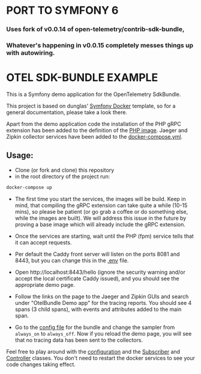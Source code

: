# PORT TO SYMFONY 6 
### Uses fork of v0.0.14 of open-telemetry/contrib-sdk-bundle, 
### Whatever's happening in v0.0.15 completely messes things up with autowiring.

# OTEL SDK-BUNDLE EXAMPLE

This is a Symfony demo application for the OpenTelemetry SdkBundle.

This project is based on dunglas' [Symfony Docker](https://github.com/dunglas/symfony-docker) template, so for a
general documentation, please take a look there.

Apart from the demo application code the installation of the PHP gRPC extension has been added to the definition
of the [PHP image](/Dockerfile). Jaeger and Zipkin collector services have been added to the 
[docker-compose.yml](/docker-compose.yml).

## Usage:

- Clone (or fork and clone) this repository
- in the root directory of the project run:
```bash 
docker-compose up
```

- The first time you start the services, the images will be build. Keep in mind, that compiling the gRPC extension can 
take quite a while (10-15 mins), so please be patient (or go grab a coffee or do something else, while the 
images are built). We will address this issue in the future by proving a base image which will already include
the gRPC extension.

- Once the services are starting, wait until the PHP (fpm) service tells that it can accept requests.

- Per default the Caddy front server will listen on the ports 8081 and 8443, but you can change this in the [.env](.env) file.

- Open http://localhost:8443/hello (ignore the security warning and/or accept the local certificate Caddy issued), and you
should see the appropriate demo page.

- Follow the links on the page to the Jaeger and Zipkin GUIs and search under "OtelBundle Demo app" for the tracing reports.
You should see 4 spans (3 child spans), with events and attributes added to the main span.
- Go to the [config file](/config/packages/otel_sdk.yaml) for the bundle and change the sampler from `always_on` to 
`always_off`. Now if you reload the demo page, you will see that no tracing data has been sent to the collectors.

Feel free to play around with the [configuration](/config/packages/otel_sdk.yaml) and the [Subscriber](/src/EventSubscriber/OtelKernelSubscriber.php) 
and [Controller](/src/Controller/HelloController.php) classes. You don't need to restart 
the docker services to see your code changes taking effect.



